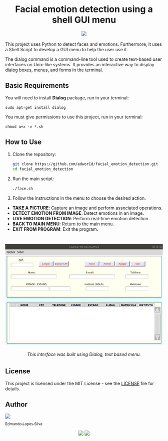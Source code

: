 <h1 align="center"> Facial emotion detection using a shell GUI menu </h1>

<p align="center">
<img src="http://img.shields.io/static/v1?label=STATUS&message=COMPLETO&color=GREEN&style=for-the-badge"/>
</p>

This project uses Python to detect faces and emotions. Furthermore, it uses a Shell Script to develop a GUI menu to help the user use it.

The dialog command is a command-line tool used to create text-based user interfaces on Unix-like systems. It provides an interactive way to display dialog boxes, menus, and forms in the terminal.

## Basic Requirements

You will need to install **Dialog** package, run in your terminal:

```
sudo apt-get install dialog
```

You must give permissions to use this project, run in your terminal:

```
chmod a+x -v *.sh
```

## How to Use

1. Clone the repository:

    ```bash
    git clone https://github.com/edworId/facial_emotion_detection.git
    cd facial_emotion_detection
    ```

2. Run the main script:

    ```bash
    ./face.sh
    ```

3. Follow the instructions in the menu to choose the desired action.

  - **TAKE A PICTURE**: Capture an image and perform associated operations.
  - **DETECT EMOTION FROM IMAGE**: Detect emotions in an image.
  - **LIVE EMOTION DETECTION**: Perform real-time emotion detection.
  - **BACK TO MAIN MENU**: Return to the main menu.
  - **EXIT FROM PROGRAM**: Exit the program.

<h1 align="center">  </h1>
<p align="center">
<img width="600", img src="https://github.com/edworId/Registration/blob/main/registration.png"/>
</p>

<h6 align="center">This interface was built using Dialog, text based menu. </h6>

## License

This project is licensed under the MIT License - see the [LICENSE](LICENSE) file for details.


<h2> Author </h2>

[<img src="https://avatars.githubusercontent.com/u/110691832?s=400&u=e671447386d38975c165bff78b715ea80549c069&v=4" width=115><br><sub>Edmundo Lopes Silva</sub>](https://github.com/edworId)  

<p align="center">
<img src="https://img.shields.io/badge/Python-14354C?style=for-the-badge&logo=python&logoColor=white"/>
<img src="https://img.shields.io/badge/Shell-Script-00000F?style=for-the-badge&logo=&logoColor=white"/>
</p>
